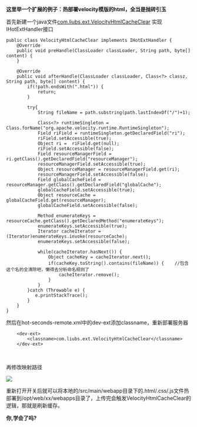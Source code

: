 **这里举一个扩展的例子：热部署velocity模版的html，全当是抛砖引玉**

首先新建一个java文件[com.liubs.ext.VelocityHtmlCacheClear](https://github.com/Liubsyy/HotSecondsExtension/blob/master/src/main/java/com/liubs/hotseconds/extension/cache/VelocityHtmlCacheClear.java) 实现IHotExtHandler接口

```
public class VelocityHtmlCacheClear implements IHotExtHandler {
    @Override
    public void preHandle(ClassLoader classLoader, String path, byte[] content) {
    }

    @Override
    public void afterHandle(ClassLoader classLoader, Class<?> classz, String path, byte[] content) {
        if(!path.endsWith(".html")) {
            return;
        }

        try{
            String fileName = path.substring(path.lastIndexOf("/")+1);

            Class<?> runtimeSingleton = Class.forName("org.apache.velocity.runtime.RuntimeSingleton");
            Field riField = runtimeSingleton.getDeclaredField("ri");
            riField.setAccessible(true);
            Object ri =  riField.get(null);
            riField.setAccessible(false);
            Field resourceManagerField = ri.getClass().getDeclaredField("resourceManager");
            resourceManagerField.setAccessible(true);
            Object resourceManager = resourceManagerField.get(ri);
            resourceManagerField.setAccessible(false);
            Field globalCacheField = resourceManager.getClass().getDeclaredField("globalCache");
            globalCacheField.setAccessible(true);
            Object resourceCache = globalCacheField.get(resourceManager);
            globalCacheField.setAccessible(false);

            Method enumerateKeys = resourceCache.getClass().getDeclaredMethod("enumerateKeys");
            enumerateKeys.setAccessible(true);
            Iterator cacheIterator = (Iterator)enumerateKeys.invoke(resourceCache);
            enumerateKeys.setAccessible(false);

            while(cacheIterator.hasNext()) {
                Object cacheKey = cacheIterator.next();
                if(cacheKey.toString().contains(fileName)) {    //包含这个名的全清除吧，懒得去分析命名规则了
                    cacheIterator.remove();
                }
            }
        }catch (Throwable e) {
           e.printStackTrace();
        }
    }
}

```
然后在hot-seconds-remote.xml中的dev-ext添加classname，重新部署服务器
```
    <dev-ext>
        <classname>com.liubs.ext.VelocityHtmlCacheClear</classname>
    </dev-ext>
```

<br>

再修改映射路径

![](https://github.com/thanple/HotSecondsIDEA/blob/master/img/mapping-set.png)

重新打开开关后就可以将本地的/src/main/webapp目录下的.html/.css/.js文件热部署到/opt/web/xx/webapps目录了，上传完会触发VelocityHtmlCacheClear的逻辑，那就是刷新缓存。
<br>

****你,学会了吗?****

